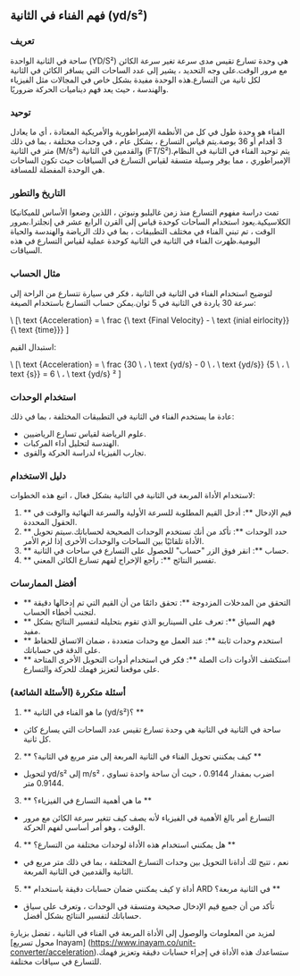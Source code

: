## فهم الفناء في الثانية (yd/s²)

### تعريف
ساحة في الثانية الواحدة (YD/S²) هي وحدة تسارع تقيس مدى سرعة تغير سرعة الكائن مع مرور الوقت.على وجه التحديد ، يشير إلى عدد الساحات التي يسافر الكائن في الثانية لكل ثانية من التسارع.هذه الوحدة مفيدة بشكل خاص في المجالات مثل الفيزياء والهندسة ، حيث يعد فهم ديناميات الحركة ضروريًا.

### توحيد
الفناء هو وحدة طول في كل من الأنظمة الإمبراطورية والأمريكية المعتادة ، أي ما يعادل 3 أقدام أو 36 بوصة.يتم قياس التسارع ، بشكل عام ، في وحدات مختلفة ، بما في ذلك متر في الثانية (M/s²) والقدمين في الثانية (FT/S²).يتم توحيد الفناء في الثانية في النظام الإمبراطوري ، مما يوفر وسيلة متسقة لقياس التسارع في السياقات حيث تكون الساحات هي الوحدة المفضلة للمسافة.

### التاريخ والتطور
تمت دراسة مفهوم التسارع منذ زمن غاليليو ونيوتن ، اللذين وضعوا الأساس للميكانيكا الكلاسيكية.يعود استخدام الساحات كوحدة قياس إلى القرن الرابع عشر في إنجلترا.بمرور الوقت ، تم تبني الفناء في مختلف التطبيقات ، بما في ذلك الرياضة والهندسة والحياة اليومية.ظهرت الفناء في الثانية في الثانية كوحدة عملية لقياس التسارع في هذه السياقات.

### مثال الحساب
لتوضيح استخدام الفناء في الثانية في الثانية ، فكر في سيارة تتسارع من الراحة إلى سرعة 30 ياردة في الثانية في 5 ثوان.يمكن حساب التسارع باستخدام الصيغة:

\ [\ text {Acceleration} = \ frac {\ text {Final Velocity} - \ text {inial eirlocity}} {\ text {time}}} \]

استبدال القيم:

\ [\ text {Acceleration} = \ frac {30 \ ، \ text {yd/s} - 0 \ ، \ text {yd/s}} {5 \ ، \ text {s}} = 6 \ ، \ text {yd/s} ² \]

### استخدام الوحدات
عادة ما يستخدم الفناء في الثانية في التطبيقات المختلفة ، بما في ذلك:
- علوم الرياضة لقياس تسارع الرياضيين.
- الهندسة لتحليل أداء المركبات.
- تجارب الفيزياء لدراسة الحركة والقوى.

### دليل الاستخدام
لاستخدام الأداة المربعة في الثانية في الثانية بشكل فعال ، اتبع هذه الخطوات:
1. ** قيم الإدخال **: أدخل القيم المطلوبة للسرعة الأولية والسرعة النهائية والوقت في الحقول المحددة.
2. ** حدد الوحدات **: تأكد من أنك تستخدم الوحدات الصحيحة لحساباتك.سيتم تحويل الأداة تلقائيًا بين الساحات والوحدات الأخرى إذا لزم الأمر.
3. ** حساب **: انقر فوق الزر "حساب" للحصول على التسارع في ساحات في الثانية.
4. ** تفسير النتائج **: راجع الإخراج لفهم تسارع الكائن المعني.

### أفضل الممارسات
- ** التحقق من المدخلات المزدوجة **: تحقق دائمًا من أن القيم التي تم إدخالها دقيقة لتجنب أخطاء الحساب.
- ** فهم السياق **: تعرف على السيناريو الذي تقوم بتحليله لتفسير النتائج بشكل مفيد.
- ** استخدم وحدات ثابتة **: عند العمل مع وحدات متعددة ، ضمان الاتساق للحفاظ على الدقة في حساباتك.
- ** استكشف الأدوات ذات الصلة **: فكر في استخدام أدوات التحويل الأخرى المتاحة على موقعنا لتعزيز فهمك للحركة والتسارع.

### أسئلة متكررة (الأسئلة الشائعة)

1. ** ما هو الفناء في الثانية (yd/s²)؟ **
- ساحة في الثانية في الثانية هي وحدة تسارع تقيس عدد الساحات التي يسارع كائن كل ثانية.

2. ** كيف يمكنني تحويل الفناء في الثانية المربعة إلى متر مربع في الثانية؟ **
- لتحويل yd/s² إلى m/s² ، اضرب بمقدار 0.9144 ، حيث أن ساحة واحدة تساوي 0.9144 متر.

3. ** ما هي أهمية التسارع في الفيزياء؟ **
- التسارع أمر بالغ الأهمية في الفيزياء لأنه يصف كيف تتغير سرعة الكائن مع مرور الوقت ، وهو أمر أساسي لفهم الحركة.

4. ** هل يمكنني استخدام هذه الأداة لوحدات مختلفة من التسارع؟ **
- نعم ، تتيح لك أداةنا التحويل بين وحدات التسارع المختلفة ، بما في ذلك متر مربع في الثانية والقدمين في الثانية المربعة.

5. ** كيف يمكنني ضمان حسابات دقيقة باستخدام y أداة ARD في الثانية مربعة؟ **
- تأكد من أن جميع قيم الإدخال صحيحة ومتسقة في الوحدات ، وتعرف على سياق حساباتك لتفسير النتائج بشكل أفضل.

لمزيد من المعلومات والوصول إلى الأداة المربعة في الفناء في الثانية ، تفضل بزيارة [محول تسريع Inayam] (https://www.inayam.co/unit-converter/acceleration).ستساعدك هذه الأداة في إجراء حسابات دقيقة وتعزيز فهمك للتسارع في سياقات مختلفة.